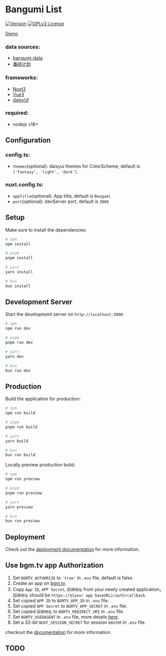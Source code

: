 # Bangumi List

[![Version](https://badge.fury.io/gh/alanoy%2Fbangumi.svg)](https://badge.fury.io/gh/alanoy%2Fbangumi)
[![GPLv3 License](https://img.shields.io/badge/License-GPL%20v3-yellow.svg)](https://opensource.org/licenses/)

[Demo](https://bgm-demo.ideapart.com/)

### data sources:

- [bangumi-data](https://github.com/bangumi-data/bangumi-data.git)
- [番组计划](http://bangumi.tv/)

### frameworks:

- [Nuxt3](https://nuxt.com/)
- [Vue3](https://vuejs.org/)
- [daisyUI](https://daisyui.com/)

### required:

- nodejs v18+

## Configuration

### config.ts:

- `themes`(optional): daisyui themes for ColorScheme, default is `['fantasy', 'light', 'dark']`.

### nuxt.config.ts:

- `appTitle`(optional): App title, default is `Bangumi`
- `port`(optional): devServer port, default is `3000`

## Setup

Make sure to install the dependencies:

```bash
# npm
npm install

# pnpm
pnpm install

# yarn
yarn install

# bun
bun install
```

## Development Server

Start the development server on `http://localhost:3000`:

```bash
# npm
npm run dev

# pnpm
pnpm run dev

# yarn
yarn dev

# bun
bun run dev
```

## Production

Build the application for production:

```bash
# npm
npm run build

# pnpm
pnpm run build

# yarn
yarn build

# bun
bun run build
```

Locally preview production build:

```bash
# npm
npm run preview

# pnpm
pnpm run preview

# yarn
yarn preview

# bun
bun run preview
```

## Deployment

Check out the [deployment documentation](https://nuxt.com/docs/getting-started/deployment) for more information.

## Use bgm.tv app Authorization

1. Set `BGMTV_AUTHORIZE` to `'true'` in `.env` file, default is false.
2. Create an app on [bgm.tv](https://bgm.tv/dev/app/create).
3. Copy `App ID`, `APP Secret`, `回调地址` from your newly created application，`回调地址` should be `https://${your app baseURL}/auth/callback`
4. Set copied `APP ID` to `BGMTV_APP_ID` in `.env` file.
5. Set copied `APP Secret` to `BGMTV_APP_SECRET` in `.env` file.
6. Set copied `回调地址` to `BGMTV_REDIRECT_URI` in `.env` file.
7. Set `BGMTV_USERAGENT` in `.env` file, more details [here](https://github.com/bangumi/api/blob/master/docs-raw/user%20agent.md).
8. Set a 32-bit `NUXT_SESSION_SECRET` for session secret in `.env` file.

checkout the [documentation](https://github.com/bangumi/api/blob/master/docs-raw/How-to-Auth.md) for more information.

## TODO
